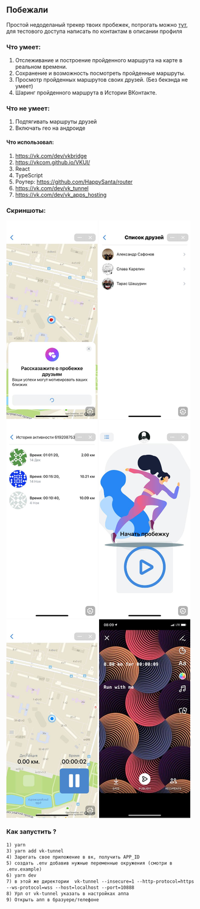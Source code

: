 ## Побежали

Простой недоделаный трекер твоих пробежек,
потрогать можно [тут](https://vk.com/app7959189), для тестового доступа написать по контактам в описании профиля

### Что умеет:

1. Отслеживание и построение пройденного маршрута на карте в реальном времени.
2. Сохранение и возможность посмотреть пройденные маршруты.
3. Просмотр пройденных маршрутов своих друзей. (Без бекэнда не умеет)
4. Шаринг пройденного маршрута в Истории ВКонтакте.

### Что не умеет:
1. Подтягивать маршруты друзей
2. Включать гео на андроиде

#### Что использовал:
1) https://vk.com/dev/vkbridge
2) https://vkcom.github.io/VKUI/
3) React
4) TypeScript
5) Роутер: https://github.com/HappySanta/router
6) https://vk.com/dev/vk_tunnel
7) https://vk.com/dev/vk_apps_hosting


### Скриншоты:

[<img src="/screenshots/1.jpeg" width="240"/>](./screenshots/1.jpeg)
[<img src="/screenshots/2.jpeg" width="240"/>](./screenshots/2.jpeg)
[<img src="/screenshots/3.jpeg" width="240"/>](./screenshots/3.jpeg)
[<img src="/screenshots/4.jpeg" width="240"/>](./screenshots/4.jpeg)
[<img src="/screenshots/5.jpeg" width="240"/>](./screenshots/5.jpeg)
[<img src="/screenshots/6.jpeg" width="240"/>](./screenshots/6.jpeg)

### Как запустить ?
```
1) yarn
3) yarn add vk-tunnel
4) Зарегать свое приложение в вк, получить APP_ID
5) создать .env добавив нужные переменные окружения (смотри в .env.example)
6) yarn dev
7) в этой же директории  vk-tunnel --insecure=1 --http-protocol=https --ws-protocol=wss --host=localhost --port=10888
8) Урл от vk-tunnel указать в настройках аппа
9) Открыть апп в бразуере/телефоне
```
